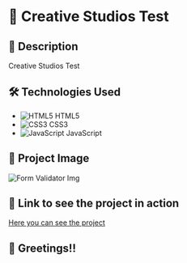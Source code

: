 # :rocket: Creative Studios Test

## :page_with_curl: Description

Creative Studios Test

## :hammer_and_wrench: Technologies Used

- ![HTML5](https://img.icons8.com/color/48/000000/html-5--v1.png) HTML5
- ![CSS3](https://img.icons8.com/color/48/000000/css3.png) CSS3
- ![JavaScript](https://img.icons8.com/color/48/000000/javascript--v1.png) JavaScript

## :camera_flash: Project Image

![Form Validator Img](/img/readme/projectCreativeStudios.png)

## :link: Link to see the project in action

[Here you can see the project](https://creative-studios-test.netlify.app/)

## :wave: Greetings!!
